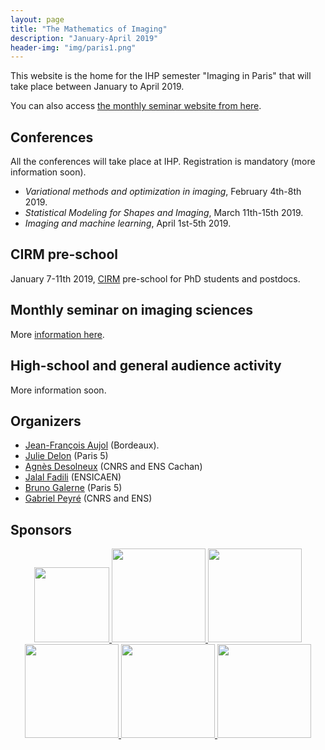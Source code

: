 ```yaml
---
layout: page
title: "The Mathematics of Imaging"
description: "January-April 2019"
header-img: "img/paris1.png"
---
```


This website is the home for the IHP semester "Imaging in Paris" that will take place between January to April 2019.

You can also access [the monthly seminar website from here](seminar/).

Conferences
-------------

All the conferences will take place at IHP. Registration is mandatory (more information soon).

- _Variational methods and optimization in imaging_, February 4th-8th  2019.
- _Statistical Modeling for Shapes and Imaging_, March 11th-15th 2019.
- _Imaging and machine learning_, April 1st-5th 2019.

CIRM pre-school
-------------

January 7-11th 2019, [CIRM](http://www.cirm-math.fr/) pre-school for PhD students and postdocs.

Monthly seminar on imaging sciences
-------------

More [information here](seminar/).

High-school and general audience activity
-------------

More information soon.

Organizers
-----

- [Jean-François Aujol](https://www.math.u-bordeaux.fr/~jaujol/) (Bordeaux).
- [Julie Delon](https://delon.wp.mines-telecom.fr/) (Paris 5)
- [Agnès Desolneux](http://desolneux.perso.math.cnrs.fr/) (CNRS and ENS Cachan)
- [Jalal Fadili](https://fadili.users.greyc.fr/) (ENSICAEN)
- [Bruno Galerne](http://www.math-info.univ-paris5.fr/~bgalerne/) (Paris 5)
- [Gabriel Peyré](http://www.gpeyre.com) (CNRS and ENS)


Sponsors
-----

<p align="center">

<a href="http://www.ihp.fr">
<img width="120" src="../img/logo-ihp.jpg"/>
</a>

<a href="http://www.cnrs.fr/">
<img width="150" src="../img/logo-cnrs.jpg"/>
</a>

<a href="http://www.u-psud.fr/fr/index.html">
<img width="150" src="../img/logo-paris-sud.jpg"/>
</a>

<a href="https://www.sciencesmaths-paris.fr/">
<img width="150" src="../img/logo-fsmp.jpg"/>
</a>

<a href="http://www.upmc.fr/">
<img width="150" src="../img/logo-upmc.jpg"/>
</a>

<a href="https://www.cimpa.info/">
<img width="150" src="../img/logo-cimpa.jpg"/>
</a>



</p>
